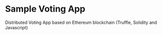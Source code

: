 # Sample Voting App
Distributed Voting App based on Ethereum blockchain (Truffle, Solidity and Javascript)
